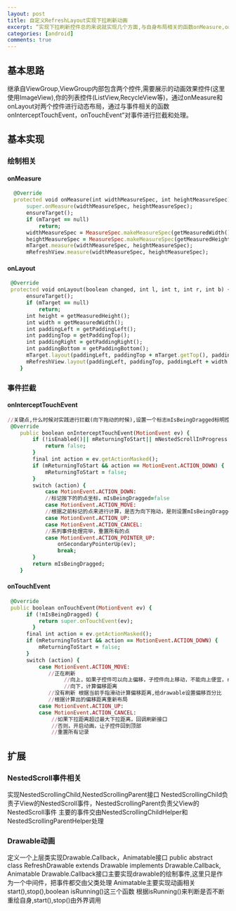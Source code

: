 ```yaml
---
layout: post
title: 自定义RefreshLayout实现下拉刷新动画
excerpt: “实现下拉刷新控件总的来说就实现几个方面,与自身布局相关的函数onMeasure,onLayout,与事件相关的函数onInterceptTouchEvent,onTouchEvent”
categories: [android]
comments: true
---
```

## 基本思路
继承自ViewGroup,ViewGroup内部包含两个控件,需要展示的动画效果控件(这里使用ImageView),你的列表控件(ListView,RecycleView等)，通过onMeasure和onLayout对两个控件进行动态布局，通过与事件相关的函数onInterceptTouchEvent，onTouchEvent”对事件进行拦截和处理。

## 基本实现

### 绘制相关
#### onMeasure
```ruby
  @Override
  protected void onMeasure(int widthMeasureSpec, int heightMeasureSpec) {
      super.onMeasure(widthMeasureSpec, heightMeasureSpec);
      ensureTarget();
      if (mTarget == null)
          return;
      widthMeasureSpec = MeasureSpec.makeMeasureSpec(getMeasuredWidth() - getPaddingRight() - getPaddingLeft(), MeasureSpec.EXACTLY);
      heightMeasureSpec = MeasureSpec.makeMeasureSpec(getMeasuredHeight() - getPaddingTop() - getPaddingBottom(), MeasureSpec.EXACTLY);
      mTarget.measure(widthMeasureSpec, heightMeasureSpec);
      mRefreshView.measure(widthMeasureSpec, heightMeasureSpec);
```
#### onLayout
```ruby
 @Override
 protected void onLayout(boolean changed, int l, int t, int r, int b) {
      ensureTarget();
      if (mTarget == null)
          return;
      int height = getMeasuredHeight();
      int width = getMeasuredWidth();
      int paddingLeft = getPaddingLeft();
      int paddingTop = getPaddingTop();
      int paddingRight = getPaddingRight();
      int paddingBottom = getPaddingBottom();
      mTarget.layout(paddingLeft, paddingTop + mTarget.getTop(), paddingTop + width - paddingRight, paddingTop + height - paddingBottom + mTarget.getTop());
      mRefreshView.layout(paddingLeft, paddingTop, paddingLeft + width - paddingRight, paddingTop + height - paddingBottom);
    }
```

### 事件拦截
#### onInterceptTouchEvent
```ruby
//关键点,什么时候对实践进行拦截(向下拖动的时候),设置一个标志mIsBeingDragged标明控件是否被拖动
 @Override
    public boolean onInterceptTouchEvent(MotionEvent ev) {
        if (!isEnabled()|| mReturningToStart|| mNestedScrollInProgress || (canChildScrollUp() && !mRefreshing)) {
            return false;
        }
        final int action = ev.getActionMasked();
        if (mReturningToStart && action == MotionEvent.ACTION_DOWN) {
            mReturningToStart = false;
        }
        switch (action) {
            case MotionEvent.ACTION_DOWN:
            //标记按下的的点坐标，mIsBeingDragged=false
            case MotionEvent.ACTION_MOVE:
            //根据之前标记的点来进行计算，是否为向下拖动，是则设置mIsBeingDragged=true
            case MotionEvent.ACTION_UP:
            case MotionEvent.ACTION_CANCEL:
            //系列事件处理完毕，重置所有的点
            case MotionEvent.ACTION_POINTER_UP:
                onSecondaryPointerUp(ev);
                break;
        }
        return mIsBeingDragged;
    }    
```
#### onTouchEvent
```ruby
 @Override
 public boolean onTouchEvent(MotionEvent ev) {
      if (!mIsBeingDragged) {
          return super.onTouchEvent(ev);
        }
      final int action = ev.getActionMasked();
      if (mReturningToStart && action == MotionEvent.ACTION_DOWN) {
          mReturningToStart = false;
      }
      switch (action) {
          case MotionEvent.ACTION_MOVE:
             //正在刷新  
                  //向上，如果子控件可以向上偏移，子控件向上移动，不能向上便宜，recycleView滚动
                  //向下，计算偏移距离
             //没有刷新 根据当前手指滑动计算偏移距离,给drawable设置偏移百分比
             //根据计算出的偏移距离重新布局
          case MotionEvent.ACTION_UP:
          case MotionEvent.ACTION_CANCEL:
              //如果下拉距离超过最大下拉距离，回调刷新接口
              //否则，开启动画，让子控件回到顶部
              //重置所有记录
```

## 扩展
### NestedScroll事件相关
实现NestedScrollingChild,NestedScrollingParent接口
NestedScrollingChild负责子View的NestedScroll事件，NestedScrollingParent负责父View的NestedScroll事件
主要的事件交由NestedScrollingChildHelper和NestedScrollingParentHelper处理

### Drawable动画
定义一个上层类实现Drawable.Callback，Animatable接口
public abstract class RefreshDrawable extends Drawable implements Drawable.Callback, Animatable
Drawable.Callback接口主要实现drawable的绘制事件,这里只是作为一个中间件，把事件都交由父类处理
Animatable主要实现动画相关start(),stop(),boolean isRunning()这三个函数
根据isRunning()来判断是否不断重绘自身,start(),stop()由外界调用
